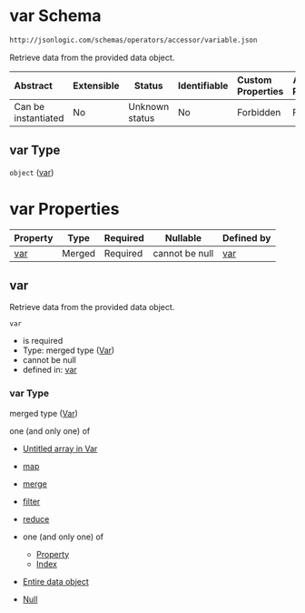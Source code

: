 # var Schema

```txt
http://jsonlogic.com/schemas/operators/accessor/variable.json
```

Retrieve data from the provided data object.


| Abstract            | Extensible | Status         | Identifiable | Custom Properties | Additional Properties | Access Restrictions | Defined In                                                               |
| :------------------ | ---------- | -------------- | ------------ | :---------------- | --------------------- | ------------------- | ------------------------------------------------------------------------ |
| Can be instantiated | No         | Unknown status | No           | Forbidden         | Forbidden             | none                | [variable.json](operators/accessor/variable.json "open original schema") |

## var Type

`object` ([var](variable.md))

# var Properties

| Property    | Type   | Required | Nullable       | Defined by                                                                                            |
| :---------- | ------ | -------- | -------------- | :---------------------------------------------------------------------------------------------------- |
| [var](#var) | Merged | Required | cannot be null | [var](variable-properties-var.md "http&#x3A;//jsonlogic.com/schemas/common/var.json#/properties/var") |

## var

Retrieve data from the provided data object.


`var`

-   is required
-   Type: merged type ([Var](variable-properties-var.md))
-   cannot be null
-   defined in: [var](variable-properties-var.md "http&#x3A;//jsonlogic.com/schemas/common/var.json#/properties/var")

### var Type

merged type ([Var](variable-properties-var.md))

one (and only one) of

-   [Untitled array in Var](var-oneof-0.md "check type definition")
-   [map](var-oneof-map.md "check type definition")
-   [merge](var-oneof-merge.md "check type definition")
-   [filter](var-oneof-filter.md "check type definition")
-   [reduce](var-oneof-reduce.md "check type definition")
-   one (and only one) of

    -   [Property](pointer-oneof-property.md "check type definition")
    -   [Index](pointer-oneof-index.md "check type definition")
-   [Entire data object](var-oneof-entire-data-object.md "check type definition")
-   [Null](var-oneof-null.md "check type definition")
